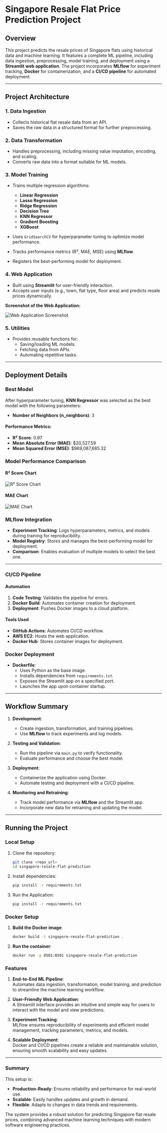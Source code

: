 # Singapore Resale Flat Price Prediction Project

## Overview
This project predicts the resale prices of Singapore flats using historical data and machine learning. It features a complete ML pipeline, including data ingestion, preprocessing, model training, and deployment using a **Streamlit web application**. The project incorporates **MLflow** for experiment tracking, **Docker** for containerization, and a **CI/CD pipeline** for automated deployment.

---

## Project Architecture

### 1. Data Ingestion
- Collects historical flat resale data from an API.
- Saves the raw data in a structured format for further preprocessing.

### 2. Data Transformation
- Handles preprocessing, including missing value imputation, encoding, and scaling.
- Converts raw data into a format suitable for ML models.

### 3. Model Training
- Trains multiple regression algorithms:
  - **Linear Regression**
  - **Lasso Regression**
  - **Ridge Regression**
  - **Decision Tree**
  - **KNN Regressor**
  - **Gradient Boosting**
  - **XGBoost**

- Uses `GridSearchCV` for hyperparameter tuning to optimize model performance.
- Tracks performance metrics (R², MAE, MSE) using **MLflow**.
- Registers the best-performing model for deployment.

### 4. Web Application
- Built using **Streamlit** for user-friendly interaction.
- Accepts user inputs (e.g., town, flat type, floor area) and predicts resale prices dynamically.

**Screenshot of the Web Application:**

![Web Application Screenshot](report/app-screenshot.png)




### 5. Utilities
- Provides reusable functions for:
  - Saving/loading ML models.
  - Fetching data from APIs.
  - Automating repetitive tasks.

---

## Deployment Details

### Best Model
After hyperparameter tuning, **KNN Regressor** was selected as the best model with the following parameters:
- **Number of Neighbors (n_neighbors)**: 3

#### Performance Metrics:
- **R² Score**: 0.97
- **Mean Absolute Error (MAE)**: $20,527.59
- **Mean Squared Error (MSE)**: $969,087,685.32

### Model Performance Comparison

#### R&sup2; Score Chart
![R&sup2; Score Chart](report/r2-score.png)

#### MAE Chart
![MAE Chart](report/mae.png)

### MLflow Integration
- **Experiment Tracking**: Logs hyperparameters, metrics, and models during training for reproducibility.
- **Model Registry**: Stores and manages the best-performing model for deployment.
- **Comparison**: Enables evaluation of multiple models to select the best one.

---

### CI/CD Pipeline

#### Automation
1. **Code Testing**: Validates the pipeline for errors.
2. **Docker Build**: Automates container creation for deployment.
3. **Deployment**: Pushes Docker images to a cloud platform.

#### Tools Used
- **GitHub Actions**: Automates CI/CD workflow.
- **AWS EC2**: Hosts the web application.
- **Docker Hub**: Stores container images for deployment.

### Docker Deployment
- **Dockerfile**:
  - Uses Python as the base image.
  - Installs dependencies from `requirements.txt`.
  - Exposes the Streamlit app on a specified port.
  - Launches the app upon container startup.
  
---

## Workflow Summary

1. **Development**:
   - Create ingestion, transformation, and training pipelines.
   - Use **MLflow** to track experiments and log models.

2. **Testing and Validation**:
   - Run the pipeline via `main.py` to verify functionality.
   - Evaluate performance and choose the best model.

3. **Deployment**:
   - Containerize the application using Docker.
   - Automate testing and deployment with a CI/CD pipeline.

4. **Monitoring and Retraining**:
   - Track model performance via **MLflow** and the Streamlit app.
   - Incorporate new data for retraining and updating the model.

---

## Running the Project

### Local Setup
1. Clone the repository:
   ```bash
   git clone <repo_url>
   cd singapore-resale-flat-prediction
2. Install dependencies:
   ```bash
   pip install -r requirements.txt
3. Run the Application:
   ```bash
   pip install -r requirements.txt

### Docker Setup

1. **Build the Docker image**:
   ```bash
   docker build -t singapore-resale-flat-prediction .
2. **Run the container**:
   ```bash
   docker run -p 8501:8501 singapore-resale-flat-prediction
### Features

1. **End-to-End ML Pipeline**:  
   Automates data ingestion, transformation, model training, and prediction to streamline the machine learning workflow.

2. **User-Friendly Web Application**:  
   A Streamlit interface provides an intuitive and simple way for users to interact with the model and view predictions.

3. **Experiment Tracking**:  
   MLflow ensures reproducibility of experiments and efficient model management, tracking parameters, metrics, and models.

4. **Scalable Deployment**:  
   Docker and CI/CD pipelines create a reliable and maintainable solution, ensuring smooth scalability and easy updates.

---

### Summary

This setup is:
- **Production-Ready**: Ensures reliability and performance for real-world use.
- **Scalable**: Easily handles updates and growth in demand.
- **Flexible**: Adapts to changes in data trends and requirements.

The system provides a robust solution for predicting Singapore flat resale prices, combining advanced machine learning techniques with modern software engineering practices.

